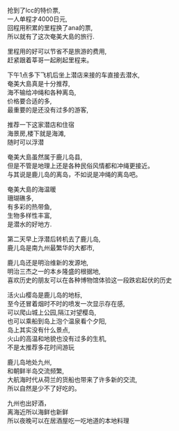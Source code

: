抢到了lcc的特价票, </br>
一人单程才4000日元, </br>
回程用积累的里程换了ana的票, </br>
所以就有了这次奄美大島的旅行. </br>

里程用的好可以节省不是旅游的费用, </br>
赶紧跟着莘哥一起刷起里程来。 </br>

下午1点多下飞机后坐上潜店来接的车直接去潜水, </br>
奄美大島真是十分推荐, </br>
海不输给冲绳和各种离岛, </br>
价格要合适的多, </br>
最重要的是还没有过多的游客, </br>

推荐一下这家潜店和住宿 </br>
海景房,楼下就是海滩, </br>
随时可以浮潜 </br>

奄美大島虽然属于鹿儿岛县, </br>
但是不管是地理上还是各种民俗风情都和冲绳更接近。 </br>
与其说是鹿儿岛的离岛，不如说是冲绳的离岛吧。 </br>

奄美大島的海温暖 </br>
珊瑚礁多, </br>
有多彩的热带鱼, </br>
生物多样性丰富, </br>
是潜水的好地方. </br>

第二天早上浮潜后转机去了鹿儿岛, </br>
鹿儿岛是南九州最繁华的大都市, </br>

鹿儿岛还是明治维新的发源地, </br>
明治三杰之一的本乡隆盛的根据地, </br>
喜欢历史的朋友可以在各种博物馆体验这一段跌宕起伏的历史 </br>

活火山樱岛是鹿儿岛的地标, </br>
至今还冒着烟时不时的喷发一次显示存在感, </br>
可以爬山城上公园,隔江对望樱岛, </br>
也可以乘船到岛上泡个温泉看个夕阳, </br>
岛上其实没有什么景点, </br>
火山的高温和地貌也没有过多的生机, </br>
不是太推荐多花时间游玩 </br>

鹿儿岛地处九州, </br>
和朝鲜半岛交流频繁, </br>
大航海时代从荷兰的货船也带来了许多新的交流, </br>
所以自然是少不了好吃的。 </br>

九州也出好酒，</br>
离海近所以海鲜也新鲜 </br>
所以夜晚可以在居酒屋吃一吃地道的本地料理 </br>